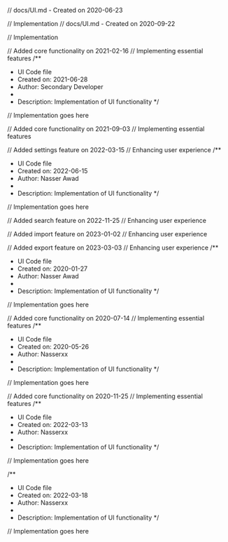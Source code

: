 // docs/UI.md - Created on 2020-06-23

// Implementation
// docs/UI.md - Created on 2020-09-22

// Implementation

// Added core functionality on 2021-02-16
// Implementing essential features
/**
 * UI Code file
 * Created on: 2021-06-28
 * Author: Secondary Developer
 *
 * Description: Implementation of UI functionality
 */
 
// Implementation goes here


// Added core functionality on 2021-09-03
// Implementing essential features

// Added settings feature on 2022-03-15
// Enhancing user experience
/**
 * UI Code file
 * Created on: 2022-06-15
 * Author: Nasser Awad
 *
 * Description: Implementation of UI functionality
 */
 
// Implementation goes here


// Added search feature on 2022-11-25
// Enhancing user experience

// Added import feature on 2023-01-02
// Enhancing user experience

// Added export feature on 2023-03-03
// Enhancing user experience
/**
 * UI Code file
 * Created on: 2020-01-27
 * Author: Nasser Awad
 *
 * Description: Implementation of UI functionality
 */
 
// Implementation goes here


// Added core functionality on 2020-07-14
// Implementing essential features
/**
 * UI Code file
 * Created on: 2020-05-26
 * Author: Nasserxx
 *
 * Description: Implementation of UI functionality
 */
 
// Implementation goes here


// Added core functionality on 2020-11-25
// Implementing essential features
/**
 * UI Code file
 * Created on: 2022-03-13
 * Author: Nasserxx
 *
 * Description: Implementation of UI functionality
 */
 
// Implementation goes here

/**
 * UI Code file
 * Created on: 2022-03-18
 * Author: Nasserxx
 *
 * Description: Implementation of UI functionality
 */
 
// Implementation goes here

